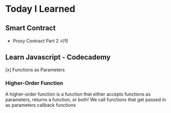# Today I Learned

## Smart Contract
- Proxy Contract Part 2 시작

## Learn Javascript - Codecademy

[x] Functions as Parameters

### Higher-Order Function
 A higher-order function is a function that either accepts functions as parameters, returns a function, or both! We call functions that get passed in as parameters callback functions